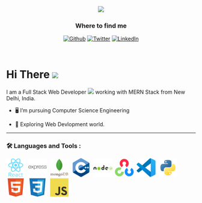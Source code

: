 <div id="header" align="center">
  <img src="https://raw.githubusercontent.com/abhisheknaiidu/abhisheknaiidu/master/code.gif" width="400"/>
</div>

<div id="badges" align="center">
 <h3>Where to find me</h3>
<p><a href="https://github.com/PriyanshuBBS" target="_blank"><img alt="Github" src="https://img.shields.io/badge/GitHub-%2312100E.svg?&style=for-the-badge&logo=Github&logoColor=white" /></a> <a href="https://twitter.com/PriyanshuBBS" target="_blank"><img alt="Twitter" src="https://img.shields.io/badge/twitter-%231DA1F2.svg?&style=for-the-badge&logo=twitter&logoColor=white" /></a> <a href="https://www.linkedin.com/in/priyanshubbs/" target="_blank"><img alt="LinkedIn" src="https://img.shields.io/badge/linkedin-%230077B5.svg?&style=for-the-badge&logo=linkedin&logoColor=white" /></a>
</p>
</div>

<img src="https://komarev.com/ghpvc/?username=PriyanshuBBS&style=flat-square&color=blue" alt=""/>

<h1>
  Hi There
  <img src="https://media.giphy.com/media/hvRJCLFzcasrR4ia7z/giphy.gif" width="30px"/>
</h1>

I am a Full Stack Web Developer <img src="https://media.giphy.com/media/WUlplcMpOCEmTGBtBW/giphy.gif" width="30"> working with MERN Stack from New Delhi, India.

- :desktop_computer: I’m pursuing Computer Science Engineering

- :mag_right: Exploring Web Devlopment world.

---

### :hammer_and_wrench: Languages and Tools :
<div>
  <img src="https://github.com/devicons/devicon/blob/master/icons/react/react-original-wordmark.svg" title="C++" alt="C++" width="50" height="50"/>&nbsp;
  <img src="https://github.com/devicons/devicon/blob/master/icons/express/express-original-wordmark.svg" title="C++" alt="C++" width="50" height="50"/>&nbsp;
 <img src="https://github.com/devicons/devicon/blob/master/icons/mongodb/mongodb-original-wordmark.svg" title="C++" alt="C++" width="50" height="50"/>&nbsp;
  <img src="https://github.com/devicons/devicon/blob/master/icons/cplusplus/cplusplus-original.svg" title="C++" alt="C++" width="50" height="50"/>&nbsp;
  <img src="https://github.com/devicons/devicon/blob/master/icons/nodejs/nodejs-original-wordmark.svg" title="Python" alt="C" width="50" height="50"/>&nbsp;
   <img src="https://github.com/devicons/devicon/blob/master/icons/opencv/opencv-original.svg" title="OpenCV" alt="C" width="50" height="50"/>&nbsp;
  <img src="https://github.com/devicons/devicon/blob/master/icons/vscode/vscode-original.svg" title="VS Code" alt="VS Code" width="50" height="50"/>&nbsp;
   <img src="https://github.com/devicons/devicon/blob/master/icons/python/python-original.svg" title="Python" alt="C" width="50" height="50"/>&nbsp;
<img src="https://github.com/devicons/devicon/blob/master/icons/html5/html5-original.svg" title="Python" alt="C"width="50" height="50"/>&nbsp;
  <img src="https://github.com/devicons/devicon/blob/master/icons/css3/css3-original.svg" title="Python" alt="C"width="50" height="50"/>&nbsp;
  <img src="https://github.com/devicons/devicon/blob/master/icons/javascript/javascript-original.svg" title="Python" alt="C" width="50" height="50"/>&nbsp;
  
</div>
